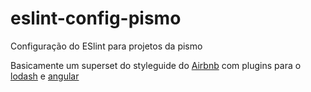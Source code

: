 # eslint-config-pismo
Configuração do ESlint para projetos da pismo

Basicamente um superset do styleguide do [Airbnb](https://github.com/airbnb/javascript) com plugins para o [lodash](https://github.com/eslint-plugins/eslint-plugin-lodash) e [angular](https://github.com/Gillespie59/eslint-plugin-angular)
